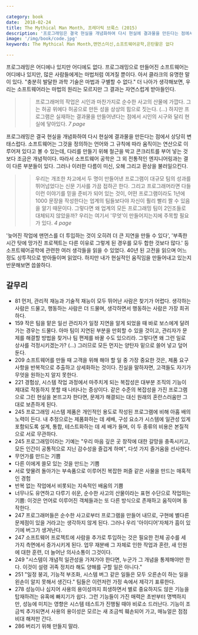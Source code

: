 ```yaml
---

category: book
date:  2018-02-24
title: The Mythical Man Month, 프레더릭 브룩스 (2015)
description: '프로그래밍은 결국 현실을 개념화하여 다시 현실에 결과물을 만든다는 점에서 상당히 변태스럽다. 소프트웨어는 그것을 정의하는 언어와 그 규칙에 따라 움직이는 연산으로 이루어져 있다고 볼 수 있는데, 다리를 만들기 위해 철근을 박고 콘크리트를 부어 넣는 것보다 조금은 개념적이다. 따라서 소프트웨어 공학은 그 외 전통적인 엔지니어링과는 결이 다른 부분들이 있다. 그러나 이러한 다름이 미신, 오해 그리고 환상을 불러일으킨다.'
image: '/img/book/code.jpg'
keywords: The Mythical Man Month,맨먼스미신,소프트웨어공학,은탄활은 없다

---
```


프로그래밍은 어디에나 있지만 어디에도 없다. 프로그래밍으로 만들어진 소프트웨어는 어디에나 있지만, 많은 사람들에게는 마법처럼 여겨질 뿐이다. 아서 클라크의 유명한 말이 있다. "충분히 발달한 과학 기술은 마법과 구별할 수 없다." 더 나아가 생각해보면, 우리는 소프트웨어라는 마법의 원리는 모르지만 그 결과는 자연스럽게 받아들인다. 

>> 프로그래머의 작업은 시인과 마찬가지로 순수한 사고의 산물에 가깝다. 그는 허공 위에다 허공으로 만든 성을 상상의 힘으로 짓는다. (...) 하지만 프로그램은 실재하는 결과물을 만들어낸다는 점에서 시인의 시구와 달리 현실에 닿아있다. <i>7 page</i>

프로그래밍은 결국 현실을 개념화하여 다시 현실에 결과물을 만든다는 점에서 상당히 변태스럽다. 소프트웨어는 그것을 정의하는 언어와 그 규칙에 따라 움직이는 연산으로 이루어져 있다고 볼 수 있는데, 다리를 만들기 위해 철근을 박고 콘크리트를 부어 넣는 것보다 조금은 개념적이다. 따라서 소프트웨어 공학은 그 외 전통적인 엔지니어링과는 결이 다른 부분들이 있다. 그러나 이러한 다름이 미신, 오해 그리고 환상을 불러일으킨다.

>> 우리는 개조한 차고에서 두 명이 만들어낸 프로그램이 대규모 팀의 성과를 뛰어넘었다는 신문 기사를 가끔 접하곤 한다. 그리고 프로그래머라면 다들 이런 이야기를 믿을 준비가 되어 있는 것이, 어떤 프로그램이라도 1년에 1000 문장을 작성한다는 업계의 팀들보다야 자신이 훨리 빨리 짤 수 있음을 알기 때문이다. 그렇다면 왜 업계의 모든 프로그래밍 팀이 2인조들로 대체되지 않았을까? 우리는 여기서 '무엇'이 만들어지는지에 주목할 필요가 있다. <i>4 page</i>

'늦어진 작업에 맨먼스를 더 투입하는 것이 오히려 더 큰 지연을 만들 수 있다', '부족한 시간 탓에 망가진 프로젝트는 다른 이유로 그렇게 된 경우를 모두 합한 것보다 많다.' 등 소프트웨어공학에 관련한 여러 생각들을 읽을 수 있었다. 40년 된 고전을 읽으며 어느 정도 상투적으로 받아들이며 읽었다. 하지만 내가 현실적인 움직임을 만들어내고 있는지 반문해보면 씁쓸하다.


## 갈무리

- 81 먼저, 관리적 재능과 기술적 재능이 모두 뛰어난 사람은 찾기가 어렵다. 생각하는 사람은 드물고, 행동하는 사람은 더 드물며, 생각하면서 행동하는 사람은 가장 희귀하다.
- 159 작은 팀을 맡은 일선 관리자가 일정 지연을 알게 되었을 때 바로 보스에게 달려가는 경우는 드물다. 아마 팀이 지연된 부분을 만회할 수 있을 것이고, 관리자가 문제를 해결할 방법을 찾거나 팀 편제를 바꿀 수도 있으리라. 그렇다면 왜 그런 일로 상사를 걱정시키겠는가? (...) 그러므로 모든 먼지는 양탄자 밑으로 쓸어 넣고 덮어 둔다.
- 209 소프트웨어를 만들 때 고객을 위해 해야 할 일 중 가장 중요한 것은, 제품 요구 사항을 반복적으로 추출하고 상세화하는 것이다. 진실을 말하자면, 고객들도 자기가 무엇을 원하는지 알지 못한다.
- 221  경험상, 시스템 작업 과정에서 마주치게 되는 복잡성은 대부분 조직의 기능이 제대로 작동하지 못할 때 나타나는 증상이다. 같은 수준의 복잡성을 가진 프로그램으로 그린 현실을 본뜨고자 한다면, 문제가 해결되는 대신 원래의 혼란스러움만 그대로 보존하게 된다.
- 245 프로그래밍 시스템 제품은 개인적인 용도로 작성된 프로그램에 비해 아홉 배의 노력이 든다. 내 추정으로는 제품화하는 데 세배, 구성 요소가 시스템에 일관성 있게 포함되도록 설계, 통합, 테스트화하는 데 세 배가 들며, 이 두 종류의 비용은 본질적으로 서로 무관하다.
- 245 프로그래밍이라는 기예는 "우리 마음 깊은 곳 창작에 대한 갈망을 충족시키고, 모든 인간이 공통적으로 지닌 감수성을 즐겁게 하며", 다섯 가지 즐거움을 선사한다. 
- 무언가를 만드는 기쁨 
- 다른 이에게 쓸모 있는 것을 만드는 기쁨 
- 서로 맞물려 돌아가는 부속품으로 이루어진 복잡한 퍼즐 같은 사물을 만드는 매혹적인 경험 
- 반복 없는 작업에서 비롯되는 지속적인 배움의 기쁨 
- 너무나도 유연하고 다루기 쉬운, 순수한 사고의 산물이라는 표현 수단으로 작업하는 기쁨: 이것은 언어로 이루어진 객체들과는 또 다른 방식으로 존재하고 움직이며 동작한다. 
- 247 프로그래머들은 순수한 사고로부터 프로그램을 만들어 내므로, 구현에 별다른 문제점이 있을 거라고는 생각하지 않게 된다. 그러나 우리 '아이디어'자체가 흠이 있기에 버그가 생겨난다. 
- 247 소프트웨어 프로젝트에 사람을 추가로 투입하는 것은 필요한 전체 공수를 세 가지 측면에서 증가시키게 된다. 업무 재분배 그 자체로 인한 작업과 혼란, 새 인원에 대한 훈련, 더 늘어난 의사소통이 그것이다.
- 249 "시스템이 개념적 일관성을 가져가야 한다면, 누군가 그 개념을 통제해야만 한다. 이것이 설령 귀족 정치라 해도 양해를 구할 일은 아니다." 
- 251 "일정 붕괴, 기능적 부조화, 시스템 버그 같은 일들은 모두 오른손이 하는 일을 왼손이 알지 못해서 생긴다." 팀들은 이런저런 가정 속에서 제각기 표류한다. 
- 278 성능이나 심지어 사용의 용이성까지 희생하면서 별로 중요하지도 않은 기능을 탑재하려는 유혹에 빠지기가 쉽다. 그런 기능들이 가진 매력은 초반부터 명백하지만, 성능에 미치는 영향은 시스템 테스트가 진행될 때야 비로소 드러난다. 기능이 조금씩 추가되면서 사용의 용이성은 모르는 새 조금씩 훼손되어 가고, 매뉴얼은 점점 비대 해져만 간다. 
- 286 버리기 위해 만들지 말라.